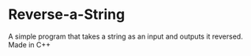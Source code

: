 # Reverse-a-String
A simple program that takes a string as an input and outputs it reversed.
Made in C++
